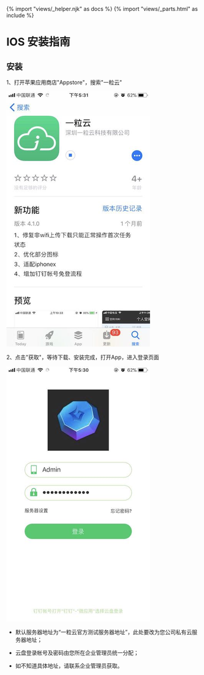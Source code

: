 {% import "views/_helper.njk" as docs %}
{% import "views/_parts.html" as include %}
# IOS 安装指南

## 安装

1、打开苹果应用商店"Appstore"，搜索"一粒云"

<img src="images/setup/ios-1.jpeg" class="img-responsive" alt="">

2、点击"获取"，等待下载、安装完成，打开App，进入登录页面

<img src="images/setup/ios-2.jpeg" class="img-responsive" alt="">

 - 默认服务器地址为“一粒云官方测试服务器地址”，此处要改为您公司私有云服务器地址；

 - 云盘登录帐号及密码由您所在企业管理员统一分配；

 - 如不知道具体地址，请联系企业管理员获取。
